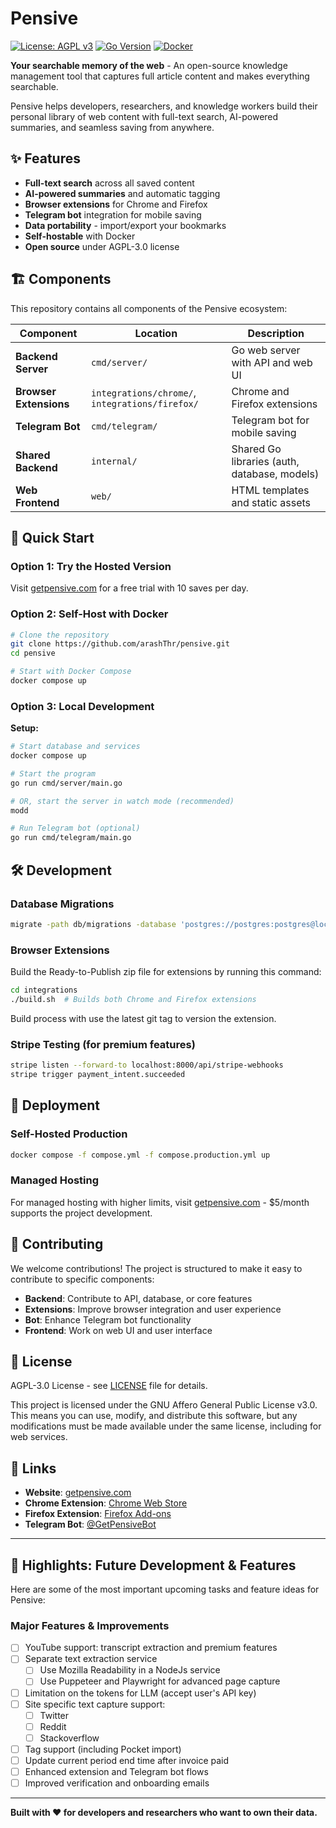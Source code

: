 # Pensive

[![License: AGPL v3](https://img.shields.io/badge/License-AGPL%20v3-blue.svg)](https://www.gnu.org/licenses/agpl-3.0)
[![Go Version](https://img.shields.io/badge/Go-1.24+-blue.svg)](https://golang.org)
[![Docker](https://img.shields.io/badge/Docker-Ready-blue.svg)](https://www.docker.com/)

**Your searchable memory of the web** - An open-source knowledge management tool that captures full article content and makes everything searchable.

Pensive helps developers, researchers, and knowledge workers build their personal library of web content with full-text search, AI-powered summaries, and seamless saving from anywhere.

## ✨ Features

- **Full-text search** across all saved content
- **AI-powered summaries** and automatic tagging
- **Browser extensions** for Chrome and Firefox
- **Telegram bot** integration for mobile saving
- **Data portability** - import/export your bookmarks
- **Self-hostable** with Docker
- **Open source** under AGPL-3.0 license

## 🏗️ Components

This repository contains all components of the Pensive ecosystem:

| Component | Location | Description |
|-----------|----------|-------------|
| **Backend Server** | `cmd/server/` | Go web server with API and web UI |
| **Browser Extensions** | `integrations/chrome/`, `integrations/firefox/` | Chrome and Firefox extensions |
| **Telegram Bot** | `cmd/telegram/` | Telegram bot for mobile saving |
| **Shared Backend** | `internal/` | Shared Go libraries (auth, database, models) |
| **Web Frontend** | `web/` | HTML templates and static assets |

## 🚀 Quick Start

### Option 1: Try the Hosted Version
Visit [getpensive.com](https://getpensive.com) for a free trial with 10 saves per day.

### Option 2: Self-Host with Docker

```bash
# Clone the repository
git clone https://github.com/arashThr/pensive.git
cd pensive

# Start with Docker Compose
docker compose up
```

### Option 3: Local Development

**Setup:**
```bash
# Start database and services
docker compose up

# Start the program
go run cmd/server/main.go

# OR, start the server in watch mode (recommended)
modd

# Run Telegram bot (optional)
go run cmd/telegram/main.go
```

## 🛠️ Development

### Database Migrations
```bash
migrate -path db/migrations -database 'postgres://postgres:postgres@localhost:5432/pensive?sslmode=disable' up 1
```

### Browser Extensions
Build the Ready-to-Publish zip file for extensions by running this command:
```bash
cd integrations
./build.sh  # Builds both Chrome and Firefox extensions
```
Build process with use the latest git tag to version the extension.

### Stripe Testing (for premium features)
```bash
stripe listen --forward-to localhost:8000/api/stripe-webhooks
stripe trigger payment_intent.succeeded
```

## 🏢 Deployment

### Self-Hosted Production
```bash
docker compose -f compose.yml -f compose.production.yml up
```

### Managed Hosting
For managed hosting with higher limits, visit [getpensive.com](https://getpensive.com) - $5/month supports the project development.

## 🤝 Contributing

We welcome contributions! The project is structured to make it easy to contribute to specific components:

- **Backend**: Contribute to API, database, or core features
- **Extensions**: Improve browser integration and user experience  
- **Bot**: Enhance Telegram bot functionality
- **Frontend**: Work on web UI and user interface

## 📄 License

AGPL-3.0 License - see [LICENSE](LICENSE) file for details.

This project is licensed under the GNU Affero General Public License v3.0. This means you can use, modify, and distribute this software, but any modifications must be made available under the same license, including for web services.

## 🔗 Links

- **Website**: [getpensive.com](https://getpensive.com)
- **Chrome Extension**: [Chrome Web Store](https://chromewebstore.google.com/detail/pensive-save-search-what/klmginbbicjdpaodcbokdjbhnbaocomd)
- **Firefox Extension**: [Firefox Add-ons](https://addons.mozilla.org/en-US/firefox/addon/pensive/)
- **Telegram Bot**: [@GetPensiveBot](https://t.me/GetPensiveBot)

---

## 🚧 Highlights: Future Development & Features

Here are some of the most important upcoming tasks and feature ideas for Pensive:

### Major Features & Improvements
- [ ] YouTube support: transcript extraction and premium features
- [ ] Separate text extraction service
    - [ ] Use Mozilla Readability in a NodeJs service
    - [ ] Use Puppeteer and Playwright for advanced page capture
- [ ] Limitation on the tokens for LLM (accept user's API key)
- [ ] Site specific text capture support:
    - [ ] Twitter
    - [ ] Reddit
    - [ ] Stackoverflow
- [ ] Tag support (including Pocket import)
- [ ] Update current period end time after invoice paid
- [ ] Enhanced extension and Telegram bot flows
- [ ] Improved verification and onboarding emails

---

**Built with ❤️ for developers and researchers who want to own their data.**
